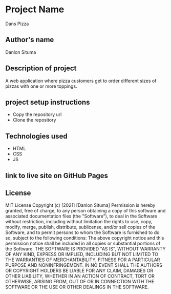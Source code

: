 # Project Name
Dans Pizza
## Author's name
Danlon Situma
## Description of project
A web application where pizza customers get to order different sizes of pizzas with one or more toppings. 
## project setup instructions
* Copy the repository url
* Clone the repository
## Technologies used
* HTML
* CSS
* JS
## link to live site on GitHub Pages


## License
MIT License
Copyright (c) [2021] [Danlon Situma]
Permission is hereby granted, free of charge, to any person obtaining a copy
of this software and associated documentation files (the "Software"), to deal
in the Software without restriction, including without limitation the rights
to use, copy, modify, merge, publish, distribute, sublicense, and/or sell
copies of the Software, and to permit persons to whom the Software is
furnished to do so, subject to the following conditions:
The above copyright notice and this permission notice shall be included in all
copies or substantial portions of the Software.
THE SOFTWARE IS PROVIDED "AS IS", WITHOUT WARRANTY OF ANY KIND, EXPRESS OR
IMPLIED, INCLUDING BUT NOT LIMITED TO THE WARRANTIES OF MERCHANTABILITY,
FITNESS FOR A PARTICULAR PURPOSE AND NONINFRINGEMENT. IN NO EVENT SHALL THE
AUTHORS OR COPYRIGHT HOLDERS BE LIABLE FOR ANY CLAIM, DAMAGES OR OTHER
LIABILITY, WHETHER IN AN ACTION OF CONTRACT, TORT OR OTHERWISE, ARISING FROM,
OUT OF OR IN CONNECTION WITH THE SOFTWARE OR THE USE OR OTHER DEALINGS IN THE
SOFTWARE.
